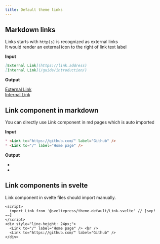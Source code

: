 ```yaml
---
title: Default theme links
---
```


## Markdown links

Links starts with `http(s)` is recognized as external links  
It would render an external icon to the right of link text label

**Input**

```md
[External Link](https://link.address)
[Internal Link](/guide/introduction/)
```

**Output**

[External Link](https://link.address)  
[Internal Link](/guide/introduction/)

## Link component in markdown

You can directly use Link component in md pages which is auto imported

**Input**

```md
* <Link to="https://github.com/" label="Github" />  
* <Link to="/" label="Home page" />
```

**Output**

* <Link to="https://github.com/" label="Github" />  
* <Link to="/" label="Home page" />

## Link components in svelte

Link component in svelte files should import manually.

```svelte live
<script>
  import Link from '@sveltepress/theme-default/Link.svelte' // [svp! ~~]
</script>
<div style="line-height: 24px;">
  <Link to="/" label="Home page" /> <br />
  <Link to="https://github.com/" label="Github" />
</div>
```